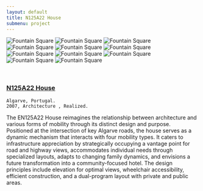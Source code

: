 ```yaml
---
layout: default
title: N125A22 House
submenu: project
---
```


![Fountain Square](/works/01_N125A22-house/01.jpg)
![Fountain Square](/works/01_N125A22-house/03.jpg)
![Fountain Square](/works/01_N125A22-house/04.jpg)
![Fountain Square](/works/01_N125A22-house/05.jpg)
![Fountain Square](/works/01_N125A22-house/06.jpg)
![Fountain Square](/works/01_N125A22-house/07.jpg)
![Fountain Square](/works/01_N125A22-house/08.jpg)
![Fountain Square](/works/01_N125A22-house/09.jpg)
![Fountain Square](/works/01_N125A22-house/10.jpg)
![Fountain Square](/works/01_N125A22-house/11.jpg)
![Fountain Square](/works/01_N125A22-house/12.jpg)

<br id="scr-to-here" />

### [N125A22 House](#navigation-content)

	Algarve, Portugal.
	2007, Architecture , Realized.

The EN125A22 House reimagines the relationship between architecture and various forms of mobility through its distinct design and purpose. Positioned at the intersection of key Algarve roads, the house serves as a dynamic mechanism that interacts with four mobility types. It caters to infrastructure appreciation by strategically occupying a vantage point for road and highway views, accommodates individual needs through specialized layouts, adapts to changing family dynamics, and envisions a future transformation into a community-focused hotel. The design principles include elevation for optimal views, wheelchair accessibility, efficient construction, and a dual-program layout with private and public areas.